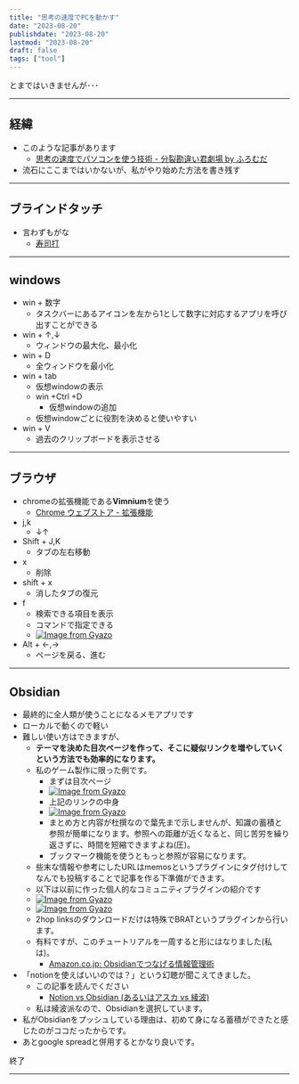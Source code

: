 ```yaml
---
title: "思考の速度でPCを動かす"
date: "2023-08-20"
publishdate: "2023-08-20"
lastmod: "2023-08-20"
draft: false
tags: ["tool"]
---
```

とまではいきませんが･･･

---

## 経緯
- このような記事があります
	- [思考の速度でパソコンを使う技術 - 分裂勘違い君劇場 by ふろむだ](https://www.furomuda.com/entry/20070212/1171244226)
- 流石にここまではいかないが、私がやり始めた方法を書き残す
---
## ブラインドタッチ

- 言わずもがな
	- [寿司打](https://sushida.net/)

---
## windows
- win + 数字
	- タスクバーにあるアイコンを左から1として数字に対応するアプリを呼び出すことができる
- win + ↑,↓
	- ウィンドウの最大化、最小化
- win + D
	- 全ウィンドウを最小化
- win + tab
	- 仮想windowの表示
	- win +Ctrl +D
		- 仮想windowの追加
	- 仮想windowごとに役割を決めると使いやすい
- win + V
	- 過去のクリップボードを表示させる
--- 
## ブラウザ
- chromeの拡張機能である**Vimnium**を使う
	- [Chrome ウェブストア - 拡張機能](https://chrome.google.com/webstore/detail/vimium/dbepggeogbaibhgnhhndojpepiihcmeb)
- j,k
	- ↓↑
- Shift + J,K
	- タブの左右移動
- x
	- 削除
- shift + x
	- 消したタブの復元
- f
	- 検索できる項目を表示
	- コマンドで指定できる
	- [![Image from Gyazo](https://i.gyazo.com/5c65df2f44b97a721e11ee41d814b718.png)](https://gyazo.com/5c65df2f44b97a721e11ee41d814b718)
- Alt + ←,→
	- ページを戻る、進む
---
## Obsidian
- 最終的に全人類が使うことになるメモアプリです
- ローカルで動くので軽い
- 難しい使い方はできますが、
	- **テーマを決めた目次ページを作って、そこに疑似リンクを増やしていくという方法でも効率的になります。**
	- 私のゲーム製作に限った例です。
		- まずは目次ページ
		- [![Image from Gyazo](https://i.gyazo.com/7ea217c6f0cb4fe855c12285cfa635ab.png)](https://gyazo.com/7ea217c6f0cb4fe855c12285cfa635ab)
		- 上記のリンクの中身
		- [![Image from Gyazo](https://i.gyazo.com/1f29d0cd3f40ff6c6fe0f6d902ef4cb7.png)](https://gyazo.com/1f29d0cd3f40ff6c6fe0f6d902ef4cb7)
		- まとめ方と内容が杜撰なので葉先まで示しませんが、知識の蓄積と参照が簡単になります。参照への距離が近くなると、同じ苦労を繰り返さずに、時間を短縮できますよね(圧)。
		- ブックマーク機能を使うともっと参照が容易になります。
	- 些末な情報や参考にしたURLはmemosというプラグインにタグ付けしてなんでも投稿することで記事を作る下準備ができます。
	- 以下は以前に作った個人的なコミュニティプラグインの紹介です
	- [![Image from Gyazo](https://i.gyazo.com/657586c620e572234d2a5ba140602e9c.png)](https://gyazo.com/657586c620e572234d2a5ba140602e9c)
	- [![Image from Gyazo](https://i.gyazo.com/3d6cce479e0e937f5ccd11c7bcd0200d.png)](https://gyazo.com/3d6cce479e0e937f5ccd11c7bcd0200d)
	- 2hop linksのダウンロードだけは特殊でBRATというプラグインから行います。
	- 有料ですが、このチュートリアルを一周すると形にはなりました(私は)。
		- [Amazon.co.jp: Obsidianでつなげる情報管理術 ](https://www.amazon.co.jp/Obsidian%E3%81%A7%E3%81%A4%E3%81%AA%E3%81%92%E3%82%8B%E6%83%85%E5%A0%B1%E7%AE%A1%E7%90%86%E8%A1%93-Pouhon-ebook/dp/B0B4K499F4)
- 「notionを使えばいいのでは？」という幻聴が聞こえてきました。
	- この記事を読んでください
		- [Notion vs Obsidian (あるいはアスカ vs 綾波)](https://pouhon.net/notion-vs-obsidian/6141/)
	- 私は綾波派なので、Obsidianを選択しています。
- 私がObsidianをプッシュしている理由は、初めて身になる蓄積ができたと感じたのがココだったからです。
- あとgoogle spreadと併用するとかなり良いです。

終了

---